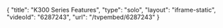 {
    "title": "K300 Series Features",
    "type": "solo",
    "layout": "iframe-static",
    "videoId": "6287243",
    "url": "\/tvpembed\/6287243"
}